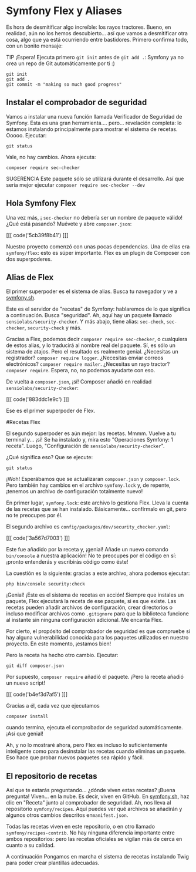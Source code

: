 # Symfony Flex y Aliases

Es hora de desmitificar algo increíble: los rayos tractores. Bueno, en realidad, aún no los hemos descubierto... así que vamos a desmitificar otra cosa, algo que ya está ocurriendo entre bastidores. Primero confirma todo, con un bonito mensaje:

TIP ¡Espera! Ejecuta primero `git init` antes de `git add .`: Symfony ya no crea un repo de Git automáticamente por ti :)

```terminal-silent
git init
git add .
git commit -m "making so much good progress"
```

## Instalar el comprobador de seguridad

Vamos a instalar una nueva función llamada Verificador de Seguridad de Symfony. Esta es una gran herramienta.... pero... revelación completa: lo estamos instalando principalmente para mostrar el sistema de recetas. Ooooo. Ejecutar:

```terminal
git status
```

Vale, no hay cambios. Ahora ejecuta:

```terminal
composer require sec-checker
```

SUGERENCIA Este paquete sólo se utilizará durante el desarrollo. Así que sería mejor ejecutar `composer require sec-checker --dev`

## Hola Symfony Flex

Una vez más, ¡ `sec-checker` no debería ser un nombre de paquete válido! ¿Qué está pasando? Muévete y abre `composer.json`:

[[[ code('5cb39f8b41') ]]]

Nuestro proyecto comenzó con unas pocas dependencias. Una de ellas era `symfony/flex`: esto es súper importante. Flex es un plugin de Composer con dos superpoderes.

## Alias de Flex

El primer superpoder es el sistema de alias. Busca tu navegador y ve a [symfony.sh][symfony_sh].

Este es el servidor de "recetas" de Symfony: hablaremos de lo que significa a continuación. Busca "seguridad". Ah, aquí hay un paquete llamado `sensiolabs/security-checker`. Y más abajo, tiene alias: `sec-check`, `sec-checker`, `security-check` y más.

Gracias a Flex, podemos decir `composer require sec-checker`, o cualquiera de estos alias, y lo traducirá al nombre real del paquete. Sí, es sólo un sistema de atajos. Pero el resultado es realmente genial. ¿Necesitas un registrador? `composer require logger`. ¿Necesitas enviar correos electrónicos? `composer require mailer`. ¿Necesitas un rayo tractor? `composer require`. Espera, no, no podemos ayudarte con eso.

De vuelta a `composer.json`, ¡sí! Composer añadió en realidad `sensiolabs/security-checker`:

[[[ code('883ddc1e9c') ]]]

Ese es el primer superpoder de Flex.

#Recetas Flex

El segundo superpoder es aún mejor: las recetas. Mmmm. Vuelve a tu terminal y... ¡sí! Se ha instalado y, mira esto "Operaciones Symfony: 1 receta". Luego, "Configuración de `sensiolabs/security-checker`".

¿Qué significa eso? Que se ejecute:

```terminal
git status
```

¡Woh! Esperábamos que se actualizaran `composer.json` y `composer.lock`. Pero también hay cambios en el archivo `symfony.lock` y, de repente, ¡tenemos un archivo de configuración totalmente nuevo!

En primer lugar, `symfony.lock`: este archivo lo gestiona Flex. Lleva la cuenta de las recetas que se han instalado. Básicamente... confírmalo en git, pero no te preocupes por él.

El segundo archivo es `config/packages/dev/security_checker.yaml`:

[[[ code('3a567d7003') ]]]

Este fue añadido por la receta y, ¡genial! Añade un nuevo comando `bin/console` a nuestra aplicación! No te preocupes por el código en sí: ¡pronto entenderás y escribirás código como éste!

La cuestión es la siguiente: gracias a este archivo, ahora podemos ejecutar:

```terminal
php bin/console security:check
```

¡Genial! ¡Este es el sistema de recetas en acción! Siempre que instales un paquete, Flex ejecutará la receta de ese paquete, si es que existe. Las recetas pueden añadir archivos de configuración, crear directorios o incluso modificar archivos como `.gitignore` para que la biblioteca funcione al instante sin ninguna configuración adicional. Me encanta Flex.

Por cierto, el propósito del comprobador de seguridad es que compruebe si hay alguna vulnerabilidad conocida para los paquetes utilizados en nuestro proyecto. En este momento, ¡estamos bien!

Pero la receta ha hecho otro cambio. Ejecutar:

```terminal
git diff composer.json
```

Por supuesto, `composer require` añadió el paquete. ¡Pero la receta añadió un nuevo script!

[[[ code('b4ef3d7af5') ]]]

Gracias a él, cada vez que ejecutamos

```terminal
composer install
```

cuando termina, ejecuta el comprobador de seguridad automáticamente. ¡Así que genial!

Ah, y no lo mostraré ahora, pero Flex es incluso lo suficientemente inteligente como para desinstalar las recetas cuando eliminas un paquete. Eso hace que probar nuevos paquetes sea rápido y fácil.

## El repositorio de recetas

Así que te estarás preguntando... ¿dónde viven estas recetas? ¡Buena pregunta! Viven... en la nube. Es decir, viven en GitHub. En [symfony.sh][symfony_sh], haz clic en "Receta" junto al comprobador de seguridad. Ah, nos lleva al repositorio `symfony/recipes`. Aquí puedes ver qué archivos se añadirán y algunos otros cambios descritos en`manifest.json`.

Todas las recetas viven en este repositorio, o en otro llamado `symfony/recipes-contrib`. No hay ninguna diferencia importante entre ambos repositorios: pero las recetas oficiales se vigilan más de cerca en cuanto a su calidad.

A continuación Pongamos en marcha el sistema de recetas instalando Twig para poder crear plantillas adecuadas.

[symfony_sh]: https://symfony.sh
